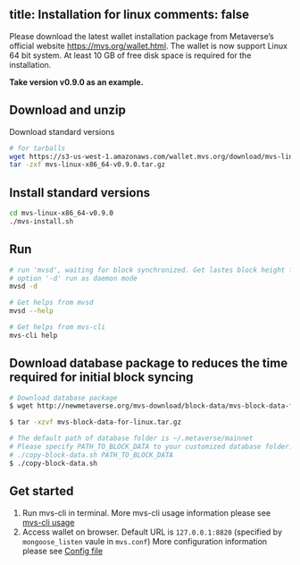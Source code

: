 title: Installation for linux
comments: false
---

Please download the latest wallet installation package from Metaverse’s official website <https://mvs.org/wallet.html>. The wallet is now support Linux 64 bit system. At least 10 GB of free disk space is required for the installation.

**Take version v0.9.0 as an example.**

## Download and unzip
Download standard versions
```bash
# for tarballs
wget https://s3-us-west-1.amazonaws.com/wallet.mvs.org/download/mvs-linux-x86_64-v0.9.0.tar.gz
tar -zxf mvs-linux-x86_64-v0.9.0.tar.gz
```

## Install standard versions
```bash
cd mvs-linux-x86_64-v0.9.0
./mvs-install.sh
```

## Run
```bash
# run 'mvsd', waiting for block synchronized. Get lastes block height from <https://explorer.mvs.org>.
# option '-d' run as daemon mode
mvsd -d

# Get helps from mvsd
mvsd --help

# Get helps from mvs-cli
mvs-cli help
```

## Download database package to reduces the time required for initial block syncing
```bash
# Download database package
$ wget http://newmetaverse.org/mvs-download/block-data/mvs-block-data-for-linux.tar.gz

$ tar -xzvf mvs-block-data-for-linux.tar.gz

# The default path of database folder is ~/.metaverse/mainnet
# Please specify PATH_TO_BLOCK_DATA to your customized database folder.
# ./copy-block-data.sh PATH_TO_BLOCK_DATA
$ ./copy-block-data.sh
```

## Get started
1. Run mvs-cli in terminal.
    More mvs-cli usage information please see [mvs-cli usage](command-line.html#mvs-cli-usage)
2. Access wallet on browser.
    Default URL is `127.0.0.1:8820` (specified by `mongoose_listen` vaule in `mvs.conf`)
    More configuration information please see [Config file](config-file.html)
